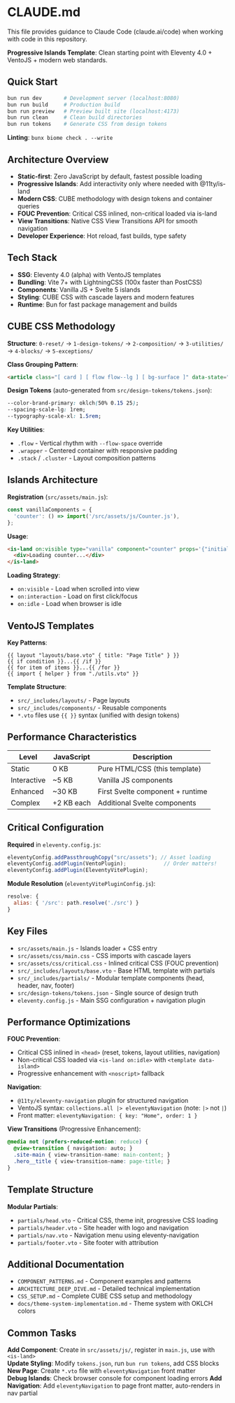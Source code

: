 # CLAUDE.md

This file provides guidance to Claude Code (claude.ai/code) when working with code in this repository.

**Progressive Islands Template**: Clean starting point with Eleventy 4.0 + VentoJS + modern web standards.

## Quick Start

```bash
bun run dev       # Development server (localhost:8080)
bun run build     # Production build 
bun run preview   # Preview built site (localhost:4173)
bun run clean     # Clean build directories
bun run tokens    # Generate CSS from design tokens
```

**Linting**: `bunx biome check . --write`

## Architecture Overview

- **Static-first**: Zero JavaScript by default, fastest possible loading
- **Progressive Islands**: Add interactivity only where needed with @11ty/is-land
- **Modern CSS**: CUBE methodology with design tokens and container queries
- **FOUC Prevention**: Critical CSS inlined, non-critical loaded via is-land
- **View Transitions**: Native CSS View Transitions API for smooth navigation
- **Developer Experience**: Hot reload, fast builds, type safety

## Tech Stack

- **SSG**: Eleventy 4.0 (alpha) with VentoJS templates
- **Bundling**: Vite 7+ with LightningCSS (100x faster than PostCSS)
- **Components**: Vanilla JS + Svelte 5 islands
- **Styling**: CUBE CSS with cascade layers and modern features
- **Runtime**: Bun for fast package management and builds

## CUBE CSS Methodology

**Structure**: `0-reset/` → `1-design-tokens/` → `2-composition/` → `3-utilities/` → `4-blocks/` → `5-exceptions/`

**Class Grouping Pattern**:
```html
<article class="[ card ] [ flow flow--lg ] [ bg-surface ]" data-state="featured">
```

**Design Tokens** (auto-generated from `src/design-tokens/tokens.json`):
```css
--color-brand-primary: oklch(50% 0.15 25);
--spacing-scale-lg: 1rem;
--typography-scale-xl: 1.5rem;
```

**Key Utilities**:
- `.flow` - Vertical rhythm with `--flow-space` override
- `.wrapper` - Centered container with responsive padding
- `.stack` / `.cluster` - Layout composition patterns

## Islands Architecture

**Registration** (`src/assets/main.js`):
```js
const vanillaComponents = {
  'counter': () => import('/src/assets/js/Counter.js'),
};
```

**Usage**:
```html
<is-land on:visible type="vanilla" component="counter" props='{"initialCount": 0}'>
  <div>Loading counter...</div>
</is-land>
```

**Loading Strategy**:
- `on:visible` - Load when scrolled into view
- `on:interaction` - Load on first click/focus
- `on:idle` - Load when browser is idle

## VentoJS Templates

**Key Patterns**:
```vento
{{ layout "layouts/base.vto" { title: "Page Title" } }}
{{ if condition }}...{{ /if }}
{{ for item of items }}...{{ /for }}
{{ import { helper } from "./utils.vto" }}
```

**Template Structure**:
- `src/_includes/layouts/` - Page layouts
- `src/_includes/components/` - Reusable components
- `*.vto` files use `{{ }}` syntax (unified with design tokens)

## Performance Characteristics

| Level | JavaScript | Description |
|-------|------------|-------------|
| Static | 0 KB | Pure HTML/CSS (this template) |
| Interactive | ~5 KB | Vanilla JS components |
| Enhanced | ~30 KB | First Svelte component + runtime |
| Complex | +2 KB each | Additional Svelte components |

## Critical Configuration

**Required** in `eleventy.config.js`:
```js
eleventyConfig.addPassthroughCopy("src/assets"); // Asset loading
eleventyConfig.addPlugin(VentoPlugin);            // Order matters!
eleventyConfig.addPlugin(EleventyVitePlugin);
```

**Module Resolution** (`eleventyVitePluginConfig.js`):
```js
resolve: {
  alias: { '/src': path.resolve('./src') }
}
```

## Key Files

- `src/assets/main.js` - Islands loader + CSS entry
- `src/assets/css/main.css` - CSS imports with cascade layers
- `src/assets/css/critical.css` - Inlined critical CSS (FOUC prevention)
- `src/_includes/layouts/base.vto` - Base HTML template with partials
- `src/_includes/partials/` - Modular template components (head, header, nav, footer)
- `src/design-tokens/tokens.json` - Single source of design truth
- `eleventy.config.js` - Main SSG configuration + navigation plugin

## Performance Optimizations

**FOUC Prevention**:
- Critical CSS inlined in `<head>` (reset, tokens, layout utilities, navigation)
- Non-critical CSS loaded via `<is-land on:idle>` with `<template data-island>`
- Progressive enhancement with `<noscript>` fallback

**Navigation**:
- `@11ty/eleventy-navigation` plugin for structured navigation
- VentoJS syntax: `collections.all |> eleventyNavigation` (note: `|>` not `|`)
- Front matter: `eleventyNavigation: { key: "Home", order: 1 }`

**View Transitions** (Progressive Enhancement):
```css
@media not (prefers-reduced-motion: reduce) {
  @view-transition { navigation: auto; }
  .site-main { view-transition-name: main-content; }
  .hero__title { view-transition-name: page-title; }
}
```

## Template Structure

**Modular Partials**:
- `partials/head.vto` - Critical CSS, theme init, progressive CSS loading
- `partials/header.vto` - Site header with logo and navigation
- `partials/nav.vto` - Navigation menu using eleventy-navigation
- `partials/footer.vto` - Site footer with attribution

## Additional Documentation

- `COMPONENT_PATTERNS.md` - Component examples and patterns
- `ARCHITECTURE_DEEP_DIVE.md` - Detailed technical implementation
- `CSS_SETUP.md` - Complete CUBE CSS setup and methodology
- `docs/theme-system-implementation.md` - Theme system with OKLCH colors

## Common Tasks

**Add Component**: Create in `src/assets/js/`, register in `main.js`, use with `<is-land>`  
**Update Styling**: Modify `tokens.json`, run `bun run tokens`, add CSS blocks  
**New Page**: Create `*.vto` file with `eleventyNavigation` front matter  
**Debug Islands**: Check browser console for component loading errors
**Add Navigation**: Add `eleventyNavigation` to page front matter, auto-renders in nav partial